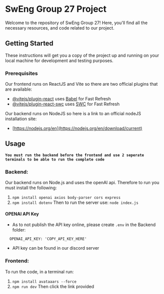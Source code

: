 # SwEng Group 27 Project

Welcome to the repository of SwEng Group 27! Here, you'll find all the necessary resources, and code related to our project. 

## Getting Started

These instructions will get you a copy of the project up and running on your local machine for development and testing purposes.

### Prerequisites

Our frontend runs on ReactJS and Vite so there are two official plugins that are available:

- [@vitejs/plugin-react](https://github.com/vitejs/vite-plugin-react/blob/main/packages/plugin-react/README.md) uses [Babel](https://babeljs.io/) for Fast Refresh
- [@vitejs/plugin-react-swc](https://github.com/vitejs/vite-plugin-react-swc) uses [SWC](https://swc.rs/) for Fast Refresh

Our backend runs on NodeJS so here is a link to an official nodeJS installation site:

- [https://nodejs.org/en](https://nodejs.org/en/download/current)

## Usage
**`You must run the backend before the frontend and use 2 seperate terminals to be able to run the complete code`**

### Backend: 
Our backend runs on Node.js and uses the openAI api. Therefore to run you must install the following:
1. `npm install openai axios body-parser cors express`
2. `npm install dotenv`
Then to run the server use: `node index.js`

#### OPENAI API Key
- As to not publish the API key online, please create `.env` in the Backend folder:
```
  OPENAI_API_KEY: 'COPY_API_KEY_HERE'
```
- API key can be found in our discord server

### Frontend:

To run the code, in a terminal run:
1. `npm install avataaars --force`
2. `npm run dev`
Then click the link provided


